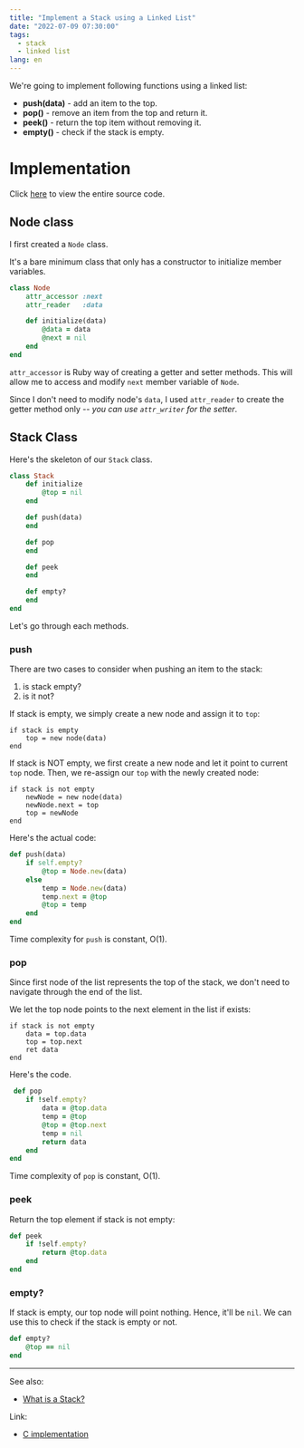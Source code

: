 ```yaml
---
title: "Implement a Stack using a Linked List"
date: "2022-07-09 07:30:00"
tags:
  - stack
  - linked list
lang: en
---
```


We're going to implement following functions using a linked list:
- **push(data)** - add an item to the top.
- **pop()** - remove an item from the top and return it.
- **peek()** - return the top item without removing it.
- **empty()** - check if the stack is empty.

# Implementation
Click [here](https://github.com/bleuinu/DataStructures-and-Algorithms/blob/main/03-stack/stack-linkedlist/ruby/main.rb) to view the entire source code.

## Node class

I first created a `Node` class. 

It's a bare minimum class that only has a constructor to initialize member variables.
```rb
class Node
    attr_accessor :next
    attr_reader   :data

    def initialize(data)
        @data = data
        @next = nil
    end
end
```

`attr_accessor` is Ruby way of creating a getter and setter methods. This will allow me to access and modify `next` member variable of `Node`.

Since I don't need to modify node's `data`, I used `attr_reader` to create the getter method only -- *you can use `attr_writer` for the setter*.

## Stack Class
Here's the skeleton of our `Stack` class.
```rb
class Stack 
    def initialize 
        @top = nil
    end 

    def push(data)
    end 

    def pop
    end 

    def peek
    end 

    def empty?
    end
end
```

Let's go through each methods.

### push

There are two cases to consider when pushing an item to the stack:
1) is stack empty?
2) is it not?

If stack is empty, we simply create a new node and assign it to `top`:
```text
if stack is empty
    top = new node(data)
end
```

If stack is NOT empty, we first create a new node and let it point to current `top` node. Then, we re-assign our `top` with the newly created node:
```text
if stack is not empty
    newNode = new node(data)
    newNode.next = top
    top = newNode
end
```

Here's the actual code:
```rb
def push(data)
    if self.empty?
        @top = Node.new(data)
    else
        temp = Node.new(data)
        temp.next = @top
        @top = temp
    end
end 
```

Time complexity for `push` is constant, O(1).

### pop
Since first node of the list represents the top of the stack, we don't need to navigate through the end of the list.

We let the top node points to the next element in the list if exists:
```text
if stack is not empty
    data = top.data
    top = top.next
    ret data
end
```

Here's the code.

```rb
 def pop 
    if !self.empty?
        data = @top.data
        temp = @top
        @top = @top.next
        temp = nil
        return data
    end
end 
```

Time complexity of `pop` is constant, O(1).

### peek
Return the top element if stack is not empty:
```rb
def peek 
    if !self.empty?
        return @top.data
    end 
end 
```
### empty?
If stack is empty, our top node will point nothing. Hence, it'll be `nil`. We can use this to check if the stack is empty or not.

```rb
def empty?
    @top == nil
end 
```

---

See also:
- [What is a Stack?](./what-is-a-stack)

Link:

- [C implementation](https://github.com/bleuinu/DataStructures-and-Algorithms/tree/main/03-stack/stack-linkedlist)